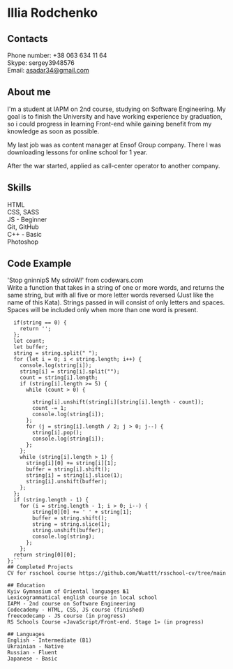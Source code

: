 # Illia Rodchenko  
## Contacts  
Phone number: +38 063 634 11 64  
Skype: sergey3948576  
Email: asadar34@gmail.com

## About me
I'm a student at IAPM on 2nd course, studying on Software Engineering. My goal is to finish the University and have working experience by graduation, so i could progress in learning Front-end while gaining benefit from my knowledge as soon as possible.

My last job was as content manager at Ensof Group company. There I was downloading lessons for online school for 1 year.

After the war started, applied as call-center operator to another company.

## Skills
HTML  
CSS, SASS  
JS - Beginner  
Git, GitHub  
C++ - Basic  
Photoshop

## Code Example
'Stop gninnipS My sdroW!' from codewars.com  
Write a function that takes in a string of one or more words, and returns the same string, but with all five or more letter words reversed (Just like the name of this Kata). Strings passed in will consist of only letters and spaces. Spaces will be included only when more than one word is present.

```function spinWords(string){
  if(string == 0) {
    return '';
  };
  let count;
  let buffer;
  string = string.split(" ");
  for (let i = 0; i < string.length; i++) {
    console.log(string[i]);
    string[i] = string[i].split("");
    count = string[i].length;
    if (string[i].length >= 5) {
      while (count > 0) {

        string[i].unshift(string[i][string[i].length - count]);
        count -= 1;
        console.log(string[i]);
      };
      for (j = string[i].length / 2; j > 0; j--) {
        string[i].pop();
        console.log(string[i]);
      };
    };
    while (string[i].length > 1) {
      string[i][0] += string[i][1];
      buffer = string[i].shift();
      string[i] = string[i].slice(1);
      string[i].unshift(buffer);
    };
  };
  if (string.length - 1) {
    for (i = string.length - 1; i > 0; i--) {
        string[0][0] += ' ' + string[1];
        buffer = string.shift();
        string = string.slice(1);
        string.unshift(buffer);
        console.log(string);
      };
    };
  return string[0][0];
};```
## Completed Projects
CV for rsschool course https://github.com/Wuattt/rsschool-cv/tree/main

## Education
Kyiv Gymnasium of Oriental languages №1  
Lexicogrammatical english course in local school  
IAPM - 2nd course on Software Engineering   
Codecademy - HTML, CSS, JS course (finished)  
freecodecamp - JS course (in progress)  
RS Schools Course «JavaScript/Front-end. Stage 1» (in progress)  

## Languages
English - Intermediate (B1)  
Ukrainian - Native  
Russian - Fluent  
Japanese - Basic  
